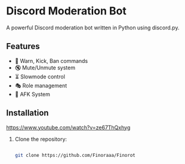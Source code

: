 # Discord Moderation Bot

A powerful Discord moderation bot written in Python using discord.py.

## Features
- 🚀 Warn, Kick, Ban commands
- 🔇 Mute/Unmute system
- ⏳ Slowmode control
- 🎭 Role management
- 📜 AFK System

## Installation
https://www.youtube.com/watch?v=ze67ThQxhyg
1. Clone the repository:
   ```sh
   
   git clone https://github.com/Finoraaa/Finorot
